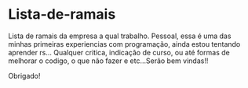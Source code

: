 # Lista-de-ramais
Lista de ramais da empresa a qual trabalho. 
Pessoal, essa é uma das minhas primeiras experiencias com programação, ainda estou tentando aprender rs... 
Qualquer critica, indicação de curso, ou até formas de melhorar o codigo, o que não fazer e etc...Serão bem vindas!! 

Obrigado! 
